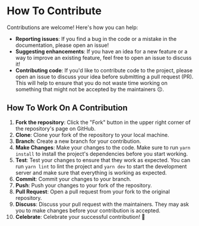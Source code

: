 # How To Contribute

Contributions are welcome! Here's how you can help:

- **Reporting issues**: If you find a bug in the code or a mistake in the documentation, please open an issue!
- **Suggesting enhancements**: If you have an idea for a new feature or a way to improve an existing feature, feel free to open an issue to discuss it!
- **Contributing code**: If you'd like to contribute code to the project, please open an issue to discuss your idea before submitting a pull request (PR). This will help to ensure that you do not waste time working on something that might not be accepted by the maintainers ☹️.

## How To Work On A Contribution

1. **Fork the repository**: Click the "Fork" button in the upper right corner of the repository's page on GitHub.
2. **Clone**: Clone your fork of the repository to your local machine.
3. **Branch**: Create a new branch for your contribution.
4. **Make Changes**: Make your changes to the code. Make sure to run `yarn install` to install the project's dependencies before you start working.
5. **Test**: Test your changes to ensure that they work as expected. You can run `yarn lint` to lint the project and `yarn dev` to start the development server and make sure that everything is working as expected.
6. **Commit**: Commit your changes to your branch.
7. **Push**: Push your changes to your fork of the repository.
8. **Pull Request**: Open a pull request from your fork to the original repository.
9. **Discuss**: Discuss your pull request with the maintainers. They may ask you to make changes before your contribution is accepted.
10. **Celebrate**: Celebrate your successful contribution! 🎉
